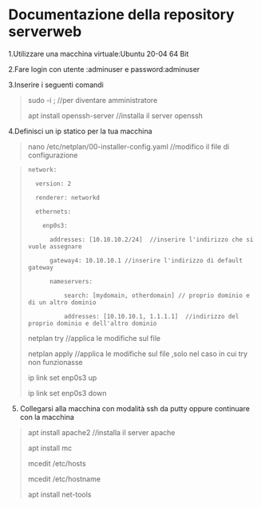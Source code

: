 
# Documentazione della repository serverweb

1.Utilizzare una macchina virtuale:Ubuntu 20-04 64 Bit

2.Fare login con utente :adminuser e password:adminuser

3.Inserire i seguenti comandi

>sudo -i ; //per diventare amministratore
>
>apt install openssh-server //installa il server openssh
>
4.Definisci un ip statico per la tua macchina

>nano /etc/netplan/00-installer-config.yaml //modifico il file di configurazione

>
>
>     network:
>
>       version: 2
>
>       renderer: networkd
>
>       ethernets:
>
>         enp0s3:
>     
>           addresses: [10.10.10.2/24]  //inserire l'indirizzo che si vuole assegnare
>
>           gateway4: 10.10.10.1 //inserire l'indirizzo di default gateway
>
>           nameservers:
>
>               search: [mydomain, otherdomain] // proprio dominio e di un altro dominio
>
>               addresses: [10.10.10.1, 1.1.1.1]  //indirizzo del proprio dominio e dell'altro dominio
>
>netplan try //applica le modifiche sul file
>
>netplan apply //applica le modifiche sul file ,solo nel caso in cui try non funzionasse
>
>ip link set enp0s3 up
>
>ip link set enp0s3 down

5. Collegarsi alla macchina con modalità ssh da putty oppure continuare con la macchina

>apt install apache2 //installa il server apache
>
>apt install mc 
>
>mcedit /etc/hosts
>
>mcedit /etc/hostname
>
>apt install net-tools
>
